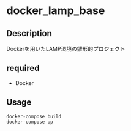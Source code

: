 # docker_lamp_base

## Description

Dockerを用いたLAMP環境の雛形的プロジェクト

## required
- Docker

## Usage

```
docker-compose build
docker-compose up
```
